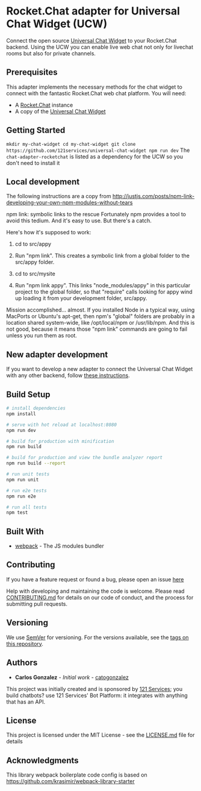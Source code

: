 # Rocket.Chat adapter for Universal Chat Widget (UCW)

Connect the open source [Universal Chat Widget](https://github.com/catogonzalez/universal-chat-widget) to your Rocket.Chat backend. Using the UCW you can enable live web chat not only for livechat rooms but also for private channels.


## Prerequisites

This adapter implements the necessary methods for the chat widget to connect with the fantastic Rocket.Chat web chat platform. You will need:
* A [Rocket.Chat](https://rocket.chat) instance 
* A copy of the [Universal Chat Widget](https://github.com/catogonzalez/universal-chat-widget)


## Getting Started

`
mkdir my-chat-widget
cd my-chat-widget
git clone https://github.com/121services/universal-chat-widget
npm run dev
`
The `chat-adapter-rocketchat` is listed as a dependency for the UCW so you don't need to install it


## Local development
The following instructions are a copy from http://justjs.com/posts/npm-link-developing-your-own-npm-modules-without-tears

npm link: symbolic links to the rescue
Fortunately npm provides a tool to avoid this tedium. And it's easy to use. But there's a catch.

Here's how it's supposed to work:

1. cd to src/appy

2. Run "npm link". This creates a symbolic link from a global folder to the src/appy folder.

3. cd to src/mysite

4. Run "npm link appy". This links "node_modules/appy" in this particular project to the global folder, so that "require" calls looking for appy wind up loading it from your development folder, src/appy.

Mission accomplished... almost. If you installed Node in a typical way, using MacPorts or Ubuntu's apt-get, then npm's "global" folders are probably in a location shared system-wide, like /opt/local/npm or /usr/lib/npm. And this is not good, because it means those "npm link" commands are going to fail unless you run them as root.


## New adapter development
If you want to develop a new adapter to connect the Universal Chat Widget with any other backend, follow [these instructions](https://github.com/catogonzalez/universal-chat-widget).

 
## Build Setup

``` bash
# install dependencies
npm install

# serve with hot reload at localhost:8080
npm run dev

# build for production with minification
npm run build

# build for production and view the bundle analyzer report
npm run build --report

# run unit tests
npm run unit

# run e2e tests
npm run e2e

# run all tests
npm test
```

## Built With

* [webpack](https://webpack.js.org/) - The JS modules bundler

## Contributing

If you have a feature request or found a bug, please open an issue [here](https://github.com/catogonzalez/chat-adapter-rocketchat/issues)

Help with developing and maintaining the code is welcome. Please read [CONTRIBUTING.md](https://github.com/catogonzalez/chat-adapter-rocketchat/contributing.md) for details on our code of conduct, and the process for submitting pull requests.

## Versioning

We use [SemVer](http://semver.org/) for versioning. For the versions available, see the [tags on this repository](https://github.com/catogonzalez/chat-adapter-rocketchat/tags). 

## Authors

* **Carlos Gonzalez** - *Initial work* - [catogonzalez](https://github.com/catogonzalez)

This project was initially created and is sponsored by [121 Services](https://121.services); you build chatbots? use 121 Services' Bot Platform: it integrates with anything that has an API. 

## License

This project is licensed under the MIT License - see the [LICENSE.md](LICENSE.md) file for details

## Acknowledgments

This library webpack boilerplate code config is based on https://github.com/krasimir/webpack-library-starter




